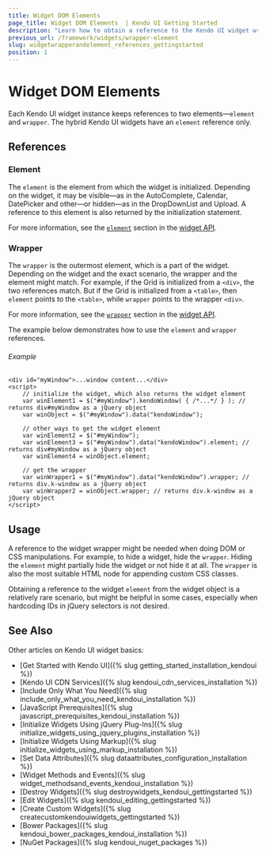 ```yaml
---
title: Widget DOM Elements
page_title: Widget DOM Elements  | Kendo UI Getting Started
description: "Learn how to obtain a reference to the Kendo UI widget wrapper and element."
previous_url: /framework/widgets/wrapper-element
slug: widgetwrapperandelement_references_gettingstarted
position: 1
---
```


# Widget DOM Elements

Each Kendo UI widget instance keeps references to two elements&mdash;`element` and `wrapper`. The hybrid Kendo UI widgets have an `element` reference only.

## References

### Element

The `element` is the element from which the widget is initialized. Depending on the widget, it may be visible&mdash;as in the AutoComplete, Calendar, DatePicker and other&mdash;or hidden&mdash;as in the DropDownList and Upload. A reference to this element is also returned by the initialization statement.

For more information, see the [`element`](/api/javascript/ui/widget#fields-element) section in the [widget API](/api/javascript/ui/widget).

### Wrapper

The `wrapper` is the outermost element, which is a part of the widget. Depending on the widget and the exact scenario, the wrapper and the element might match. For example, if the Grid is initialized from a `<div>`, the two references match. But if the Grid is initialized from a `<table>`, then `element` points to the `<table>`, while `wrapper` points to the wrapper `<div>`.

For more information, see the [`wrapper`](/api/javascript/ui/widget#fields-wrapper) section in the [widget API](/api/javascript/ui/widget).

The example below demonstrates how to use the `element` and `wrapper` references.

###### Example

    <div id="myWindow">...window content...</div>
    <script>
        // initialize the widget, which also returns the widget element
        var winElement1 = $("#myWindow").kendoWindow( { /*...*/ } ); // returns div#myWindow as a jQuery object
        var winObject = $("#myWindow").data("kendoWindow");

        // other ways to get the widget element
        var winElement2 = $("#myWindow");
        var winElement3 = $("#myWindow").data("kendoWindow").element; // returns div#myWindow as a jQuery object
        var winElement4 = winObject.element;

        // get the wrapper
        var winWrapper1 = $("#myWindow").data("kendoWindow").wrapper; // returns div.k-window as a jQuery object
        var winWrapper2 = winObject.wrapper; // returns div.k-window as a jQuery object
    </script>

## Usage

A reference to the widget wrapper might be needed when doing DOM or CSS manipulations. For example, to hide a widget, hide the `wrapper`. Hiding the `element` might partially hide the widget or not hide it at all. The `wrapper` is also the most suitable HTML node for appending custom CSS classes.

Obtaining a reference to the widget `element` from the widget object is a relatively rare scenario, but might be helpful in some cases, especially when hardcoding IDs in jQuery selectors is not desired.

## See Also

Other articles on Kendo UI widget basics:

* [Get Started with Kendo UI]({% slug getting_started_installation_kendoui %})
* [Kendo UI CDN Services]({% slug kendoui_cdn_services_installation %})
* [Include Only What You Need]({% slug include_only_what_you_need_kendoui_installation %})
* [JavaScript Prerequisites]({% slug javascript_prerequisites_kendoui_installation %})
* [Initialize Widgets Using jQuery Plug-Ins]({% slug initialize_widgets_using_jquery_plugins_installation %})
* [Initialize Widgets Using Markup]({% slug initialize_widgets_using_markup_installation %})
* [Set Data Attributes]({% slug dataattributes_configuration_installation %})
* [Widget Methods and Events]({% slug widget_methodsand_events_kendoui_installation %})
* [Destroy Widgets]({% slug destroywidgets_kendoui_gettingstarted %})
* [Edit Widgets]({% slug kendoui_editing_gettingstarted %})
* [Create Custom Widgets]({% slug createcustomkendouiwidgets_gettingstarted %})
* [Bower Packages]({% slug kendoui_bower_packages_kendoui_installation %})
* [NuGet Packages]({% slug kendoui_nuget_packages %})
